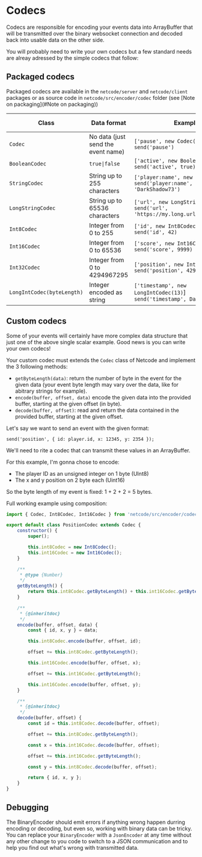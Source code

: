 # Codecs

Codecs are responsible for encoding your events data into ArrayBuffer that will be transmitted over the binary websocket connection and decoded back into usable data on the other side.

You will probably need to write your own codecs but a few standard needs are alreay adressed by the simple codecs that follow:

## Packaged codecs

Packaged codecs are available in the `netcode/server` and `netcode/client` packages or as source code in  `netcode/src/encoder/codec` folder (see [Note on packaging](#Note on packaging))

| Class                      | Data format                        | Example                                                      | Size (in byte)          |
| -------------------------- | ---------------------------------- | ------------------------------------------------------------ | ----------------------- |
| `Codec`                    | No data (just send the event name) | `['pause', new Codec()]`<br />`send('pause')`                | 0                       |
| `BooleanCodec`             | `true\|false`                       | `['active', new BooleanCodec()]`<br />`send('active', true)` | 1                       |
| `StringCodec`              | String up to 255 characters        | `['player:name', new StringCodec()]`<br />`send('player:name', 'DarkShadow73')` | 1 + (String length * 2) |
| `LongStringCodec`          | String up to 65536 characters      | `['url', new LongStringCodec()]`<br />`send('url', 'https://my.long.url/hash/xxx...')` | 2 + (String length * 2) |
| `Int8Codec`                | Integer from 0 to 255              | `['id', new Int8Codec()]`<br />`send('id', 42)`              | 1                       |
| `Int16Codec`               | Integer from 0 to 65536            | `['score', new Int16Codec()]`<br />`send('score', 9999)`     | 2                       |
| `Int32Codec`               | Integer from 0 to 4294967295       | `['position', new Int32Codec()]`<br />`send('position', 4294967295)` | 4                       |
| `LongIntCodec(byteLength)` | Integer encoded as string          | `['timestamp', new LongIntCodec(13)`]<br />`send('timestamp', Date.now())` | byteLength              |

## Custom codecs

Some of your events will certainly have more complex data structure that just one of the above single scalar example. Good news is you can write your own codecs!

Your custom codec must extends the `Codec` class of Netcode and implement the 3 following methods:

- `getByteLength(data)`: return the number of byte in the event for the given data (your event byte length may vary over the data, like for abitrary strings for example).
- `encode(buffer, offset, data)` encode the given data into the provided buffer, starting at the given offset (in byte).
- `decode(buffer, offset)`: read and return the data contained in the provided buffer, starting at the given offset.

Let's say we want to send an event with the given format:

`send('position', { id: player.id, x: 12345, y: 2354 });`

We'll need to rite a codec that can transmit these values in an ArrayBuffer.

For this example, I'm gonna chose to encode:

-  The player ID as an unsigned integer on 1 byte (UInt8)
- The x and y position on 2 byte each (Uint16)

So the byte length of my event is fixed: 1 + 2 + 2 = 5 bytes.

Full working example using composition:

```javascript
import { Codec, Int8Codec, Int16Codec } from 'netcode/src/encoder/codec';

export default class PositionCodec extends Codec {
    constructor() {
        super();

        this.int8Codec = new Int8Codec();
        this.int16Codec = new Int16Codec();
    }

    /**
     * @type {Number}
     */
    getByteLength() {
        return this.int8Codec.getByteLength() + this.int16Codec.getByteLength() * 2;
    }

    /**
     * {@inheritdoc}
     */
    encode(buffer, offset, data) {
        const { id, x, y } = data;

        this.int8Codec.encode(buffer, offset, id);

        offset += this.int8Codec.getByteLength();

        this.int16Codec.encode(buffer, offset, x);

        offset += this.int16Codec.getByteLength();

        this.int16Codec.encode(buffer, offset, y);
    }

    /**
     * {@inheritdoc}
     */
    decode(buffer, offset) {
        const id = this.int8Codec.decode(buffer, offset);

        offset += this.int8Codec.getByteLength();

        const x = this.int16Codec.decode(buffer, offset);

        offset += this.int16Codec.getByteLength();

        const y = this.int8Codec.decode(buffer, offset);

        return { id, x, y };
    }
}
```

## Debugging

The BinaryEncoder should emit errors if anything wrong happen durring encoding or decoding, but even so, working with binary data can be tricky.
You can replace your `BinaryEncoder` with a `JsonEncoder` at any time without any other change to you code to switch to a JSON communication and to help you find out what's wrong with transmitted data.
